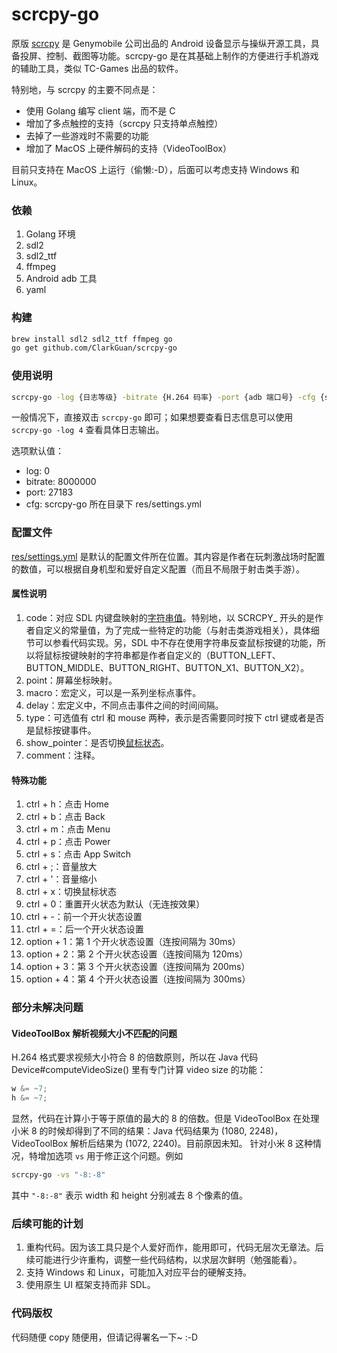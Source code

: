 # scrcpy-go
原版 [scrcpy](https://github.com/Genymobile/scrcpy) 是 Genymobile 公司出品的 Android 设备显示与操纵开源工具，具备投屏、控制、截图等功能。scrcpy-go 是在其基础上制作的方便进行手机游戏的辅助工具，类似 TC-Games 出品的软件。

特别地，与 scrcpy 的主要不同点是：

* 使用 Golang 编写 client 端，而不是 C
* 增加了多点触控的支持（scrcpy 只支持单点触控）
* 去掉了一些游戏时不需要的功能
* 增加了 MacOS 上硬件解码的支持（VideoToolBox）

目前只支持在 MacOS 上运行（偷懒:-D），后面可以考虑支持 Windows 和 Linux。

### 依赖
1. Golang 环境
2. sdl2
3. sdl2_ttf
4. ffmpeg
5. Android adb 工具
6. yaml

### 构建
```bash
brew install sdl2 sdl2_ttf ffmpeg go
go get github.com/ClarkGuan/scrcpy-go
```

### 使用说明
```bash
scrcpy-go -log {日志等级} -bitrate {H.264 码率} -port {adb 端口号} -cfg {settings.yml 配置文件路径}
```

一般情况下，直接双击 `scrcpy-go` 即可；如果想要查看日志信息可以使用 `scrcpy-go -log 4` 查看具体日志输出。

选项默认值：
* log: 0
* bitrate: 8000000
* port: 27183
* cfg: scrcpy-go 所在目录下 res/settings.yml

### 配置文件
[res/settings.yml](res/settings.yml) 是默认的配置文件所在位置。其内容是作者在玩刺激战场时配置的数值，可以根据自身机型和爱好自定义配置（而且不局限于射击类手游）。

#### 属性说明
1. code：对应 SDL 内键盘映射的[字符串值](https://wiki.libsdl.org/SDL_Keycode?highlight=%28%5CbCategoryEnum%5Cb%29%7C%28CategoryKeyboard%29)。特别地，以 SCRCPY_ 开头的是作者自定义的常量值，为了完成一些特定的功能（与射击类游戏相关），具体细节可以参看代码实现。另，SDL 中不存在使用字符串反查鼠标按键的功能，所以将鼠标按键映射的字符串都是作者自定义的（BUTTON_LEFT、BUTTON_MIDDLE、BUTTON_RIGHT、BUTTON_X1、BUTTON_X2）。
2. point：屏幕坐标映射。
3. macro：宏定义，可以是一系列坐标点事件。
4. delay：宏定义中，不同点击事件之间的时间间隔。
5. type：可选值有 ctrl 和 mouse 两种，表示是否需要同时按下 ctrl 键或者是否是鼠标按键事件。
6. show_pointer：是否切换[鼠标状态](https://wiki.libsdl.org/SDL_SetRelativeMouseMode?highlight=%28%5CbCategoryMouse%5Cb%29%7C%28CategoryEnum%29%7C%28CategoryStruct%29)。
7. comment：注释。

#### 特殊功能
1. ctrl + h：点击 Home
2. ctrl + b：点击 Back
3. ctrl + m：点击 Menu
4. ctrl + p：点击 Power
5. ctrl + s：点击 App Switch
6. ctrl + ;：音量放大
7. ctrl + '：音量缩小
8. ctrl + x：切换鼠标状态
9. ctrl + 0：重置开火状态为默认（无连按效果）
10. ctrl + -：前一个开火状态设置
11. ctrl + =：后一个开火状态设置
12. option + 1：第 1 个开火状态设置（连按间隔为 30ms）
13. option + 2：第 2 个开火状态设置（连按间隔为 120ms）
14. option + 3：第 3 个开火状态设置（连按间隔为 200ms）
15. option + 4：第 4 个开火状态设置（连按间隔为 300ms）

### 部分未解决问题

#### VideoToolBox 解析视频大小不匹配的问题

  H.264 格式要求视频大小符合 8 的倍数原则，所以在 Java 代码 Device#computeVideoSize() 里有专门计算 video size 的功能：
  
  ```java
  w &= ~7;
  h &= ~7;
  ```
  
  显然，代码在计算小于等于原值的最大的 8 的倍数。但是 VideoToolBox 在处理小米 8 的时候却得到了不同的结果：Java 代码结果为 (1080, 2248)，VideoToolBox 解析后结果为 (1072, 2240)。目前原因未知。
  针对小米 8 这种情况，特增加选项 `vs` 用于修正这个问题。例如
  
  ```bash
  scrcpy-go -vs "-8:-8"
  ```
  
  其中 `"-8:-8"` 表示 width 和 height 分别减去 8 个像素的值。


### 后续可能的计划
1. 重构代码。因为该工具只是个人爱好而作，能用即可，代码无层次无章法。后续可能进行少许重构，调整一些代码结构，以求层次鲜明（勉强能看）。
2. 支持 Windows 和 Linux，可能加入对应平台的硬解支持。
3. 使用原生 UI 框架支持而非 SDL。

### 代码版权
代码随便 copy 随便用，但请记得署名一下~ :-D

